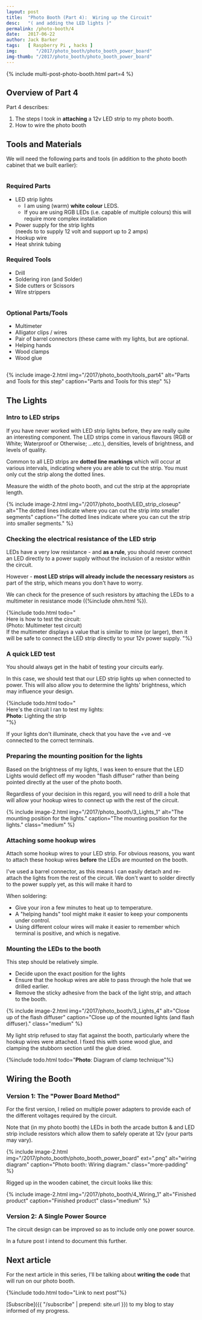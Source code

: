 ```yaml
---
layout: post
title:  "Photo Booth (Part 4):  Wiring up the Circuit"
desc:   "( and adding the LED lights )"
permalink: /photo-booth/4
date:   2017-06-22
author: Jack Barker
tags:   [ Raspberry Pi , hacks ]
img:       "/2017/photo_booth/photo_booth_power_board"
img-thumb: "/2017/photo_booth/photo_booth_power_board"
---
```


{% include multi-post-photo-booth.html part=4 %}

## Overview of Part 4
Part 4 describes:

1. The steps I took in **attaching** a 12v LED strip to my photo booth.
1. How to wire the photo booth

## Tools and Materials
We will need the following parts and tools (in addition to the photo booth cabinet that we built earlier):

<div class="container">
<div class="row">
<div class="column" markdown="1">

### Required Parts
- LED strip lights
  - I am using (warm) **white colour** LEDS.
  - If you are using RGB LEDs (i.e. capable of multiple colours) this will require more complex installation
- Power supply for the strip lights<br>(needs to to supply 12 volt and support up to 2 amps)
- Hookup wire
- Heat shrink tubing

### Required Tools
- Drill
- Soldering iron (and Solder)
- Side cutters or Scissors
- Wire strippers

</div>
<div class="column" markdown="1">

### Optional Parts/Tools
- Multimeter
- Alligator clips / wires
- Pair of barrel connectors (these came with my lights, but are optional.
- Helping hands
- Wood clamps
- Wood glue

</div><!-- end: column -->
</div><!-- end: row -->
</div><!-- end: container -->

{% include image-2.html
    img="/2017/photo_booth/tools_part4"
    alt="Parts and Tools for this step"
    caption="Parts and Tools for this step"
%}

## The Lights
### Intro to LED strips
If you have never worked with LED strip lights before, they are really quite an interesting component.
The LED strips come in various flavours (RGB or White; Waterproof or Otherwise; ...etc.), densities, levels of brightness, and levels of quality.

Common to all LED strips are **dotted line markings** which will occur at various intervals, indicating where you are able to cut the strip. You must only cut the strip along the dotted lines.

Measure the width of the photo booth, and cut the strip at the appropriate length.

{% include image-2.html
    img="/2017/photo_booth/LED_strip_closeup"
    alt="The dotted lines indicate where you can cut the strip into smaller segments"
    caption="The dotted lines indicate where you can cut the strip into smaller segments."
%}

### Checking the electrical resistance of the LED strip
LEDs have a very low resistance - and **as a rule**, you should never connect an LED directly to a power supply without the inclusion of a resistor within the circuit.

However - **most LED strips will already include the necessary resistors** as part of the strip, which means you don't have to worry.

We can check for the presence of such resistors by attaching the LEDs to a multimeter in resistance mode ({%include ohm.html %}).

{%include todo.html todo="
    <br/>
    Here is how to test the circuit:
    <br/>
    (Photo: Multimeter test circuit)
    <br/>
    If the multimeter displays a value that is similar to mine (or larger), then it will be safe to connect the LED strip directly to your 12v power supply.
"%}

### A quick LED test
You should always get in the habit of testing your circuits early.

In this case, we should test that our LED strip lights up when connected to power.
This will also allow you to determine the lights' brightness, which may influence your design.

{%include todo.html todo="
    <br/>
    Here's the circuit I ran to test my lights:
    <br/>
    **Photo**: Lighting the strip
    <br/>
"%}

If your lights don't illuminate, check that you have the +ve and -ve connected to the correct terminals.


### Preparing the mounting position for the lights
Based on the brightness of my lights, I was keen to ensure that the LED Lights would deflect off my wooden "flash diffuser" rather than being pointed directly at the user of the photo booth.

Regardless of your decision in this regard, you will need to drill a hole that will allow your hookup wires to connect up with the rest of the circuit.

{% include image-2.html
    img="/2017/photo_booth/3_Lights_1"
    alt="The mounting position for the lights."
    caption="The mounting position for the lights."
    class="medium"
%}

### Attaching some hookup wires
Attach some hookup wires to your LED strip.
For obvious reasons, you want to attach these hookup wires **before** the LEDs are mounted on the booth.

I've used a barrel connector, as this means I can easily detach and re-attach the lights from the rest of the circuit.
We don't want to solder directly to the power supply yet, as this will make it hard to 

When soldering:
- Give your iron a few minutes to heat up to temperature.
- A "helping hands" tool might make it easier to keep your components under control.
- Using different colour wires will make it easier to remember which terminal is positive, and which is negative.

### Mounting the LEDs to the booth
This step should be relatively simple.

- Decide upon the exact position for the lights
- Ensure that the hookup wires are able to pass through the hole that we drilled earlier.
- Remove the sticky adhesive from the back of the light strip, and attach to the booth.


{% include image-2.html
    img="/2017/photo_booth/3_Lights_4"
    alt="Close up of the flash diffuser"
    caption="Close up of the mounted lights (and flash diffuser)."
    class="medium"
%}

My light strip refused to stay flat against the booth, particularly where the hookup wires were attached. I fixed this with some wood glue, and clamping the stubborn section until the glue dried.

{%include todo.html todo="**Photo**: Diagram of clamp technique"%}

## Wiring the Booth
### Version 1: The "Power Board Method"
For the first version, I relied on multiple power adapters to provide each of the different voltages required by the circuit.

Note that (in my photo booth) the LEDs in both the arcade button &amp; and LED strip include resistors which allow them to safely operate at 12v (your parts may vary).

{% include image-2.html
    img="/2017/photo_booth/photo_booth_power_board"
    ext=".png"
    alt="wiring diagram"
    caption="Photo booth: Wiring diagram."
    class="more-padding"
%}

Rigged up in the wooden cabinet, the circuit looks like this:

{% include image-2.html
    img="/2017/photo_booth/4_Wiring_1"
    alt="Finished product"
    caption="Finished product"
    class="medium"
%}

### Version 2: A Single Power Source
The circuit design can be improved so as to include only one power source.

In a future post I intend to document this further.

## Next article

For the next article in this series, I'll be talking about <strong>writing the code</strong> that will run on our photo booth.

{%include todo.html todo="Link to next post"%}

[Subscribe]({{ "/subscribe" | prepend: site.url }}) to my blog to stay informed of my progress.